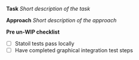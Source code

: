 **Task**
_Short description of the task_


**Approach**
_Short description of the approach_


**Pre un-WIP checklist**
- [ ] Statoil tests pass locally
- [ ] Have completed graphical integration test steps
